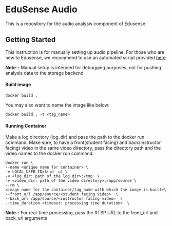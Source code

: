 EduSense Audio
================
This is a repository for the audio analysis component of Edusense.
## Getting Started
This instruction is for manually setting up audio pipeline. For those who are new to Edusense, we recommend to use an automated 
script provided [here](/scripts). 

<b>Note-:</b> Manual setup is intended for debugging purposes, not for pushing analysis data to the storage backend. 

#### Build image
```
docker build .
```

You may also want to name the image like below:
```
docker build . -t <tag_name>
```
#### Running Container
Make a log directory (log_dir) and pass the path to the docker run command. Make sure, to have a front(student facing) and back(instructor facing) video in the same video directory, pass the directory path and the video names to the docker run command.
```
docker run \
--name <unique name for container> \
-e LOCAL_USER_ID=$(id -u) \
-v <log_dir: path of the log dir>:/tmp  \
-v <video_dir: path of the video directory>:/app/source \
--rm \
<image name for the container/tag_name with which the image is built>\
--front_url /app/source/<student facing video>  \
--back_url /app/source/<instructor facing video>  \
--time_duration <timeout: processing time duration>  \
```
<b>Note-:</b> For real-time processing, pass the RTSP URL to the front_url and back_url arguments 
